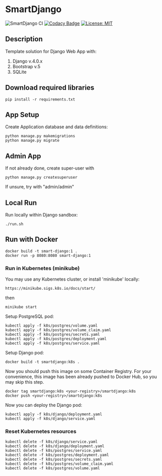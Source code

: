 # SmartDjango

![SmartDjango CI](https://github.com/guildenstern70/SmartDjango/workflows/SmartDjango%20CI/badge.svg)
[![Codacy Badge](https://app.codacy.com/project/badge/Grade/56d6e895837d4fcc93387e33eb774adc)](https://www.codacy.com/gh/guildenstern70/SmartDjango/dashboard?utm_source=github.com&amp;utm_medium=referral&amp;utm_content=guildenstern70/SmartDjango&amp;utm_campaign=Badge_Grade)
[![License: MIT](https://img.shields.io/badge/License-MIT-yellow.svg)](https://opensource.org/licenses/MIT)

## Description
Template solution for Django Web App with:

1. Django v.4.0.x
2. Bootstrap v.5
3. SQLite

## Download required libraries

    pip install -r requirements.txt
 
## App Setup
    
Create Application database and data definitions:

    python manage.py makemigrations
    python manage.py migrate
    
## Admin App

If not already done, create super-user with

    python manage.py createsuperuser
    
If unsure, try with "admin/admin"

## Local Run
Run locally within Django sandbox:

    ./run.sh

## Run with Docker

    docker build -t smart-django:1 .
    docker run -p 8080:8080 smart-django:1

### Run in Kubernetes (minikube)

You may use any Kubernetes cluster, or install 'minikube' locally:

    https://minikube.sigs.k8s.io/docs/start/

then

    minikube start

Setup PostgreSQL pod:

    kubectl apply -f k8s/postgres/volume.yaml
    kubectl apply -f k8s/postgres/volume_claim.yaml
    kubectl apply -f k8s/postgres/secrets.yaml
    kubectl apply -f k8s/postgres/deployment.yaml
    kubectl apply -f k8s/postgres/service.yaml

Setup Django pod:

    docker build -t smartdjango:k8s .

Now you should push this image on some Container Registry. For your convenience, this image has been
already pushed to Docker Hub, so you may skip this step.

    docker tag smartdjango:k8s <your-registry>/smartdjango:k8s
    docker push <your-registry>/smartdjango:k8s

Now you can deploy the Django pod:

    kubectl apply -f k8s/django/deployment.yaml
    kubectl apply -f k8s/django/service.yaml

### Reset Kubernetes resources

    kubectl delete -f k8s/django/service.yaml
    kubectl delete -f k8s/django/deployment.yaml
    kubectl delete -f k8s/postgres/service.yaml
    kubectl delete -f k8s/postgres/deployment.yaml
    kubectl delete -f k8s/postgres/secrets.yaml
    kubectl delete -f k8s/postgres/volume_claim.yaml
    kubectl delete -f k8s/postgres/volume.yaml

    

    



    